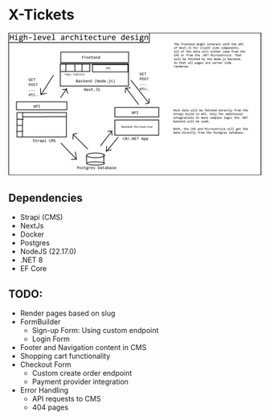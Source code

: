﻿# X-Tickets

![High-Level Architecture Design](/architecture-design.jpg)

## Dependencies
- Strapi (CMS)
- NextJs
- Docker
- Postgres
- NodeJS (22.17.0)
- .NET 8
- EF Core 

## TODO: 
- Render pages based on slug
- FormBuilder
    - Sign-up Form: Using custom endpoint
    - Login Form
- Footer and Navigation content in CMS
- Shopping cart functionality
- Checkout Form
    - Custom create order endpoint
    - Payment provider integration
- Error Handling
    - API requests to CMS
    - 404 pages